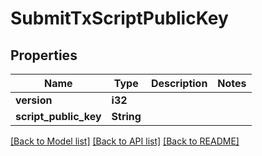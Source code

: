# SubmitTxScriptPublicKey

## Properties

| Name                  | Type       | Description | Notes |
| --------------------- | ---------- | ----------- | ----- |
| **version**           | **i32**    |             |
| **script_public_key** | **String** |             |

[[Back to Model list]](../README.md#documentation-for-models) [[Back to API list]](../README.md#documentation-for-api-endpoints) [[Back to README]](../README.md)

